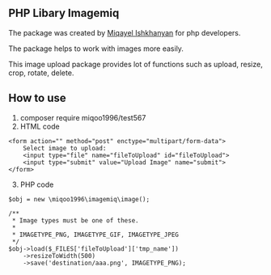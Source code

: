 PHP Libary Imagemiq
-------------------

The package was created by [Miqayel Ishkhanyan](http://imusthave.jermukcity.am) for php developers.

The package helps to work with images more easily.

This image upload package provides lot of functions such as upload, resize, crop, rotate, delete.

How to use
-------------
1. composer require miqoo1996/test567
2. HTML code
```
<form action="" method="post" enctype="multipart/form-data">
    Select image to upload:
    <input type="file" name="fileToUpload" id="fileToUpload">
    <input type="submit" value="Upload Image" name="submit">
</form>
```
3. PHP code
```
$obj = new \miqoo1996\imagemiq\image();

/**
 * Image types must be one of these.
 *
 * IMAGETYPE_PNG, IMAGETYPE_GIF, IMAGETYPE_JPEG
 */
$obj->load($_FILES['fileToUpload']['tmp_name'])
    ->resizeToWidth(500)
    ->save('destination/aaa.png', IMAGETYPE_PNG);
```
    